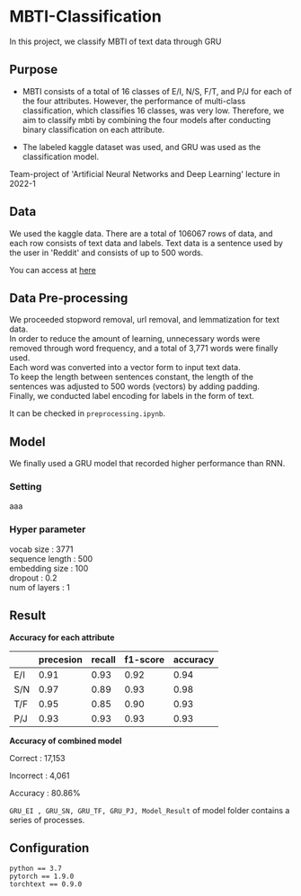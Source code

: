 # MBTI-Classification
In this project, we classify MBTI of text data through GRU

## Purpose

- MBTI consists of a total of 16 classes of E/I, N/S, F/T, and P/J for each of the four attributes.
However, the performance of multi-class classification, which classifies 16 classes, was very low.
Therefore, we aim to classify mbti by combining the four models after conducting binary classification on each attribute.

- The labeled kaggle dataset was used, and GRU was used as the classification model.


Team-project of 'Artificial Neural Networks and Deep Learning' lecture in 2022-1
 

## Data   

We used the kaggle data.
There are a total of 106067 rows of data, and each row consists of text data and labels.
Text data is a sentence used by the user in 'Reddit' and consists of up to 500 words.

You can access at [here](https://www.kaggle.com/datasets/zeyadkhalid/mbti-personality-types-500-dataset)


## Data Pre-processing

We proceeded stopword removal, url removal, and lemmatization for text data.
<br>
In order to reduce the amount of learning, unnecessary words were removed through word frequency, and a total of 3,771 words were finally used.
<br>
Each word was converted into a vector form to input text data.
<br>
To keep the length between sentences constant, the length of the sentences was adjusted to 500 words (vectors) by adding padding.
<br>
Finally, we conducted label encoding for labels in the form of text.


It can be checked in ```preprocessing.ipynb```.

## Model

We finally used a GRU model that recorded higher performance than RNN.

### Setting

aaa

### Hyper parameter
vocab size : 3771<br>
sequence length : 500<br>
embedding size : 100<br>
dropout : 0.2<br>
num of layers : 1





## Result


**Accuracy for each attribute**

|     | precesion | recall | f1-score | accuracy |
| --- | --------- | ------ | -------- | -------- |
| E/I | 0.91      | 0.93   | 0.92     | 0.94     |
| S/N | 0.97      | 0.89   | 0.93     | 0.98     |
| T/F | 0.95      | 0.85   | 0.90     | 0.93     |
| P/J | 0.93      | 0.93   | 0.93     | 0.93     |

**Accuracy of combined model**

Correct : 17,153

Incorrect : 4,061

Accuracy : 80.86%


```GRU_EI , GRU_SN, GRU_TF, GRU_PJ, Model_Result``` of model folder contains a series of processes.

## Configuration

``` 
python == 3.7
pytorch == 1.9.0
torchtext == 0.9.0
```